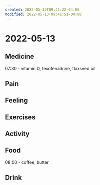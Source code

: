 ```yaml
---
created: 2022-05-13T09:41:22-04:00
modified: 2022-05-13T09:41:51-04:00
---
```


# 2022-05-13

## Medicine

07:30 - vitamin D, fexofenadrine, flaxseed oil


## Pain


## Feeling


## Exercises


## Activity


## Food

08:00 - coffee, butter


## Drink
